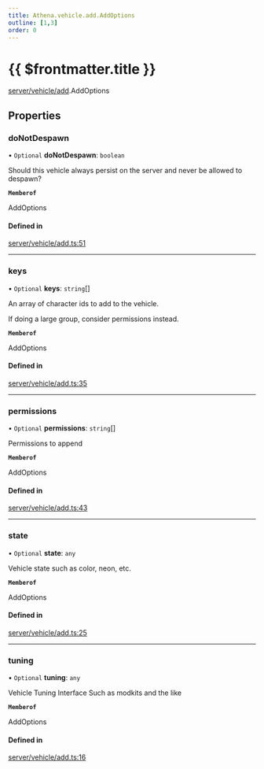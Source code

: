 ```yaml
---
title: Athena.vehicle.add.AddOptions
outline: [1,3]
order: 0
---
```


# {{ $frontmatter.title }}


[server/vehicle/add](../modules/server_vehicle_add.md).AddOptions

## Properties

### doNotDespawn

• `Optional` **doNotDespawn**: `boolean`

Should this vehicle always persist on the server and never be allowed to despawn?

**`Memberof`**

AddOptions

#### Defined in

[server/vehicle/add.ts:51](https://github.com/Stuyk/altv-athena/blob/2ba937d/src/core/server/vehicle/add.ts#L51)

___

### keys

• `Optional` **keys**: `string`[]

An array of character ids to add to the vehicle.

If doing a large group, consider permissions instead.

**`Memberof`**

AddOptions

#### Defined in

[server/vehicle/add.ts:35](https://github.com/Stuyk/altv-athena/blob/2ba937d/src/core/server/vehicle/add.ts#L35)

___

### permissions

• `Optional` **permissions**: `string`[]

Permissions to append

**`Memberof`**

AddOptions

#### Defined in

[server/vehicle/add.ts:43](https://github.com/Stuyk/altv-athena/blob/2ba937d/src/core/server/vehicle/add.ts#L43)

___

### state

• `Optional` **state**: `any`

Vehicle state
such as color, neon, etc.

**`Memberof`**

AddOptions

#### Defined in

[server/vehicle/add.ts:25](https://github.com/Stuyk/altv-athena/blob/2ba937d/src/core/server/vehicle/add.ts#L25)

___

### tuning

• `Optional` **tuning**: `any`

Vehicle Tuning Interface
Such as modkits and the like

**`Memberof`**

AddOptions

#### Defined in

[server/vehicle/add.ts:16](https://github.com/Stuyk/altv-athena/blob/2ba937d/src/core/server/vehicle/add.ts#L16)

